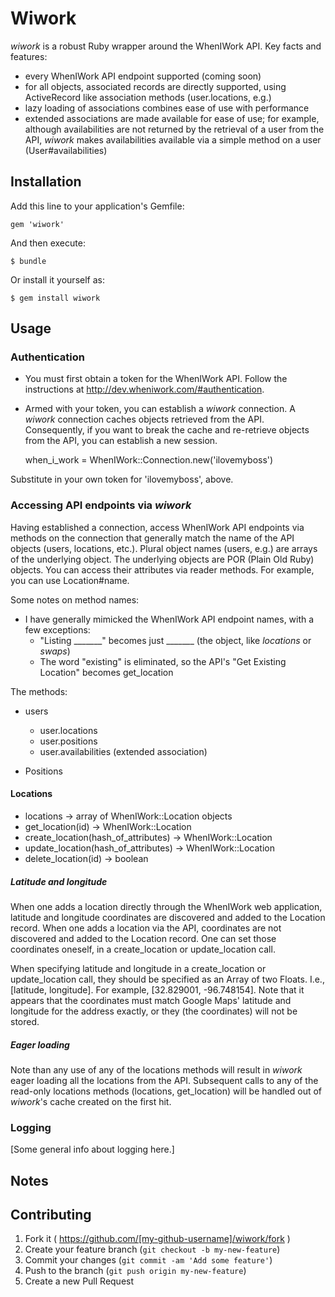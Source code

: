 # Wiwork

*wiwork* is a robust Ruby wrapper around the WhenIWork API. Key facts and features:

* every WhenIWork API endpoint supported (coming soon)
* for all objects, associated records are directly supported, using ActiveRecord like association methods (user.locations, e.g.)
* lazy loading of associations combines ease of use with performance
* extended associations are made available for ease of use; for example, although availabilities are not returned by the retrieval of a user from the API, *wiwork* makes availabilities available via a simple method on a user (User#availabilities)

## Installation

Add this line to your application's Gemfile:

    gem 'wiwork'

And then execute:

    $ bundle

Or install it yourself as:

    $ gem install wiwork

## Usage

### Authentication

* You must first obtain a token for the WhenIWork API. Follow the instructions at <http://dev.wheniwork.com/#authentication>.

* Armed with your token, you can establish a *wiwork* connection. A *wiwork* connection caches objects retrieved from the API. Consequently, if you want to break the cache and re-retrieve objects from the API, you can establish a new session.

	when_i_work = WhenIWork::Connection.new('ilovemyboss')

Substitute in your own token for 'ilovemyboss', above.

### Accessing API endpoints via *wiwork*

Having established a connection, access WhenIWork API endpoints via methods on the connection that generally match the name of the API objects (users, locations, etc.). Plural object names (users, e.g.) are arrays of the underlying object. The underlying objects are POR (Plain Old Ruby) objects. You can access their attributes via reader methods. For example, you can use Location#name.

Some notes on method names:

* I have generally mimicked the WhenIWork API endpoint names, with a few exceptions:
  * "Listing _______" becomes just _______ (the object, like *locations* or *swaps*)
  * The word "existing" is eliminated, so the API's "Get Existing Location" becomes get_location

The methods:

* users
	* user.locations
	* user.positions
	* user.availabilities (extended association)

* Positions

#### Locations

  * locations -> array of WhenIWork::Location objects
  * get_location(id) -> WhenIWork::Location
  * create_location(hash_of_attributes) -> WhenIWork::Location
  * update_location(hash_of_attributes) -> WhenIWork::Location
  * delete_location(id) -> boolean

##### Latitude and longitude

When one adds a location directly through the WhenIWork web application, latitude and longitude coordinates are discovered and added to the Location record. When one adds a location via the API, coordinates are not discovered and added to the Location record. One can set those coordinates oneself, in a create_location or update_location call.

When specifying latitude and longitude in a create_location or update_location call, they should be specified as an Array of two Floats. I.e., [latitude, longitude]. For example, [32.829001, -96.748154]. Note that it appears that the coordinates must match Google Maps' latitude and longitude for the address exactly, or they (the coordinates) will not be stored.

##### Eager loading

Note than any use of any of the locations methods will result in *wiwork* eager loading all the locations from the API. Subsequent calls to any of the read-only locations methods (locations, get_location) will be handled out of *wiwork*'s cache created on the first hit.

### Logging

[Some general info about logging here.]

## Notes

## Contributing

1. Fork it ( https://github.com/[my-github-username]/wiwork/fork )
2. Create your feature branch (`git checkout -b my-new-feature`)
3. Commit your changes (`git commit -am 'Add some feature'`)
4. Push to the branch (`git push origin my-new-feature`)
5. Create a new Pull Request
